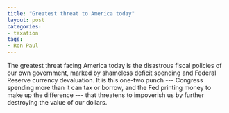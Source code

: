 ```yaml
---
title: "Greatest threat to America today"
layout: post
categories:
- taxation
tags:
- Ron Paul
---
```


The greatest threat facing America today is the disastrous fiscal policies of our own government, marked by shameless deficit spending and Federal Reserve currency devaluation. It is this one-two punch --- Congress spending more than it can tax or borrow, and the Fed printing money to make up the difference --- that threatens to impoverish us by further destroying the value of our dollars.
